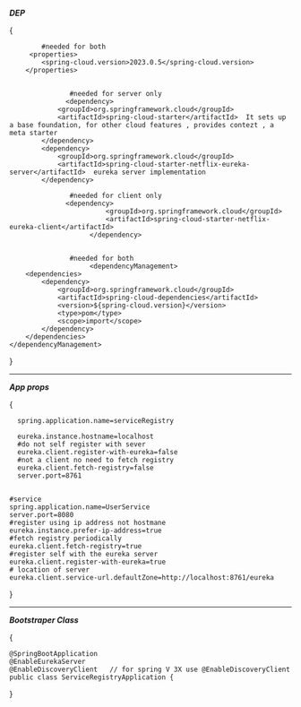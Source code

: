 ***DEP***

{

            #needed for both
         <properties>
      		<spring-cloud.version>2023.0.5</spring-cloud.version>
      	</properties>


                   #needed for server only 
                  <dependency>  
      			<groupId>org.springframework.cloud</groupId>  
      			<artifactId>spring-cloud-starter</artifactId>  It sets up a base foundation, for other cloud features , provides contezt , a meta starter
      		</dependency>
      		<dependency>
      			<groupId>org.springframework.cloud</groupId>
      			<artifactId>spring-cloud-starter-netflix-eureka-server</artifactId>  eureka server implementation
      		</dependency>

                   #needed for client only 
                  <dependency> 
                  			<groupId>org.springframework.cloud</groupId>
                  			<artifactId>spring-cloud-starter-netflix-eureka-client</artifactId>
                  		</dependency>


                   #needed for both
                    	<dependencyManagement>
		<dependencies>
			<dependency>
				<groupId>org.springframework.cloud</groupId>
				<artifactId>spring-cloud-dependencies</artifactId>
				<version>${spring-cloud.version}</version>
				<type>pom</type>
				<scope>import</scope>
			</dependency>
		</dependencies>
	</dependencyManagement>
  }


  ----

  ***App props***

  {
      
      spring.application.name=serviceRegistry
       
      eureka.instance.hostname=localhost
      #do not self register with sever 
      eureka.client.register-with-eureka=false
      #not a client no need to fetch registry 
      eureka.client.fetch-registry=false
      server.port=8761


	#service
  	spring.application.name=UserService
	server.port=8080
 	#register using ip address not hostmane
	eureka.instance.prefer-ip-address=true
 	#fetch registry periodically 
	eureka.client.fetch-registry=true
 	#register self with the eureka server
	eureka.client.register-with-eureka=true
 	# location of server
	eureka.client.service-url.defaultZone=http://localhost:8761/eureka
  }



----

  ***Bootstraper Class***

  {
      
    @SpringBootApplication
    @EnableEurekaServer  
    @EnableDiscoveryClient   // for spring V 3X use @EnableDiscoveryClient
    public class ServiceRegistryApplication {
  
  }
